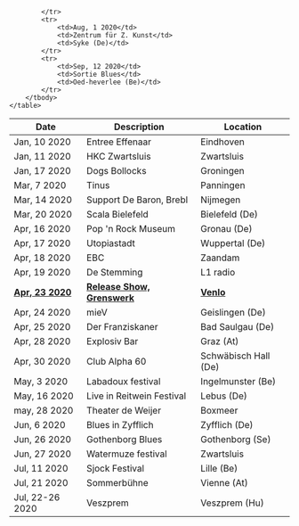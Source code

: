 <!-- Table -->
<div class="table-wrapper">
	<table>
		<thead>
			<tr>
				<th>Date</th>
				<th>Description</th>
				<th>Location</th>
			</tr>
		</thead>
		<tbody>
			<tr>
			<tr>
				<td>Jan, 10 2020</td>
				<td>Entree Effenaar</td>
				<td>Eindhoven</td>
			</tr>
			<tr>
				<td>Jan, 11 2020</td>
				<td>HKC Zwartsluis</td>
				<td>Zwartsluis</td>
			</tr>
			<tr>
				<td>Jan, 17 2020</td>
				<td>Dogs Bollocks</td>
				<td>Groningen</td>
			</tr>
			<tr id="view">
				<td>Mar, 7 2020</td>
				<td>Tinus</td>
				<td>Panningen</td>
			</tr>
			<tr>
				<td>Mar, 14 2020</td>
				<td>Support De Baron, Brebl</td>
				<td>Nijmegen</td>
			</tr>
			<tr>
				<td>Mar, 20 2020</td>
				<td>Scala Bielefeld</td>
				<td>Bielefeld (De)</td>
			</tr>
			<tr>
				<td>Apr, 16 2020</td>
				<td>Pop 'n Rock Museum</td>
				<td>Gronau (De)</td>
			</tr>
			<tr>
				<td>Apr, 17 2020</td>
				<td>Utopiastadt</td>
				<td>Wuppertal (De)</td>
			</tr>
			<tr>
				<td>Apr, 18 2020</td>
				<td>EBC</td>
				<td>Zaandam</td>
			</tr>
			<tr>
				<td>Apr, 19 2020</td>
				<td>De Stemming</td>
				<td>L1 radio</td>
			</tr>
			<tr>
				<td><b><u>Apr, 23 2020</u></b></td>
				<td><b><u>Release Show, Grenswerk</u></b></td>
				<td><b><u>Venlo</u></b></td>
			</tr>
			<tr>
				<td>Apr, 24 2020</td>
				<td>mieV</td>
				<td>Geislingen (De)</td>
			</tr>
			<tr>
				<td>Apr, 25 2020</td>
				<td>Der Franziskaner</td>
				<td>Bad Saulgau (De)</td>
			</tr>
			<tr>
				<td>Apr, 28 2020</td>
				<td>Explosiv Bar</td>
				<td>Graz (At)</td>
						</tr>
			<tr>
				<td>Apr, 30 2020</td>
				<td>Club Alpha 60</td>
				<td>Schwäbisch Hall (De)</td>
						</tr>
			<tr>
				<td>May, 3 2020</td>
				<td>Labadoux festival</td>
				<td>Ingelmunster (Be)</td>
						</tr>
			<tr>
				<td>May, 16 2020</td>
				<td>Live in Reitwein Festival</td>
				<td>Lebus (De)</td>
			</tr>
			<tr>
				<td>may, 28 2020</td>
				<td>Theater de Weijer</td>
				<td>Boxmeer</td>
			</tr>
			<tr>
				<td>Jun, 6 2020</td>
				<td>Blues in Zyfflich</td>
				<td>Zyfflich (De)</td>
			</tr>
			<tr>
				<td>Jun, 26 2020</td>
				<td>Gothenborg Blues</td>
				<td>Gothenborg (Se)</td>
			</tr>
			<tr>
				<td>Jun, 27 2020</td>
				<td>Watermuze festival</td>
				<td>Zwartsluis</td>
			</tr>
			<tr>
				<td>Jul, 11 2020</td>
				<td>Sjock Festival</td>
				<td>Lille (Be)</td>
			</tr>
			<tr>
				<td>Jul, 21 2020</td>
				<td>Sommerbühne</td>
				<td>Vienne (At)</td>
			</tr>
			<tr>
				<td>Jul, 22-26 2020</td>
				<td>Veszprem</td>
				<td>Veszprem (Hu)</td>
			
			</tr>
			<tr>
				<td>Aug, 1 2020</td>
				<td>Zentrum für Z. Kunst</td>
				<td>Syke (De)</td>
			</tr>
			<tr>
				<td>Sep, 12 2020</td>
				<td>Sortie Blues</td>
				<td>Oed-heverlee (Be)</td>
			</tr>
		</tbody>
	</table>
</div>
